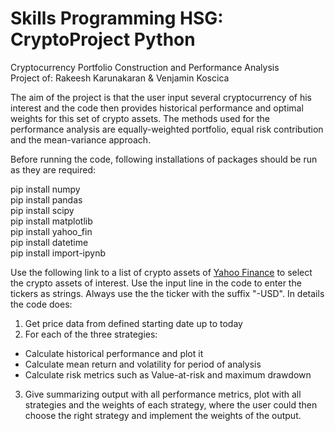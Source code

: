# Skills Programming HSG: CryptoProject Python
Cryptocurrency Portfolio Construction and Performance Analysis\
Project of: Rakeesh Karunakaran & Venjamin Koscica

The aim of the project is that the user input several cryptocurrency of his interest and the code then provides historical performance and optimal weights for this set of crypto assets. The methods used for the performance analysis are equally-weighted portfolio, equal risk contribution and the mean-variance approach.

Before running the code, following installations of packages should be run as they are required:

pip install numpy\
pip install pandas\
pip install scipy\
pip install matplotlib\
pip install yahoo_fin\
pip install datetime\
pip install import-ipynb


Use the following link to a list of crypto assets of [Yahoo Finance](https://finance.yahoo.com/cryptocurrencies/) to select the crypto assets of interest. Use the input line in the code to enter the tickers as strings. Always use the the ticker with the suffix "-USD". In details the code does:

1. Get price data from defined starting date up to today
2. For each of the three strategies:
  - Calculate historical performance and plot it
  - Calculate mean return and volatility for period of analysis
  - Calculate risk metrics such as Value-at-risk and maximum drawdown

3. Give summarizing output with all performance metrics, plot with all strategies and the weights of each strategy, where the user could then choose the right strategy and implement the weights of the output.

